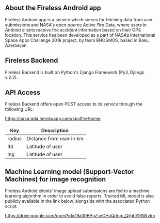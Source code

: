 About the Fireless Android app
------------
Fireless Android app is a service which serves for fetching data from user submissions and NASA's open-source Active Fire Data, where users in Android clients receive fire accident information based on their GPS location.
This service has been developed as a part of NASA’s International Space Apps Challenge 2019 project, by team BHOSMOS, based in Baku, Azerbaijan.

Fireless Backend 
------------
Fireless Backend is built on Python's Django Framework (Py3, Django v.2.2). 


API Access
------------
Fireless Backend offers open POST access to its service through the following URL:

https://nasa-ada.herokuapp.com/spotfire/home

| Key    | Description              |
|--------|--------------------------|
| radius | Distance from user in km |
| ltd    | Latitude of user         |
| lng    | Latitude of user         |

Machine Learning model (Support-Vector Machines) for image recognition
------------
Fireless Android clients' image upload submissions are fed to a machine learning algorithm in order to avoid false reports.
Trained ML model is also publicly available in the link below, alongside with the associated Python script:

https://drive.google.com/open?id=19a00BPpZseCHoQr5cq_QjlghYlRWtvIm





